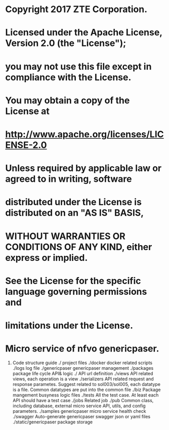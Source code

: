 # Copyright 2017 ZTE Corporation.
#
# Licensed under the Apache License, Version 2.0 (the "License");
# you may not use this file except in compliance with the License.
# You may obtain a copy of the License at
#
#         http://www.apache.org/licenses/LICENSE-2.0
#
# Unless required by applicable law or agreed to in writing, software
# distributed under the License is distributed on an "AS IS" BASIS,
# WITHOUT WARRANTIES OR CONDITIONS OF ANY KIND, either express or implied.
# See the License for the specific language governing permissions and
# limitations under the License.

# Micro service of nfvo genericpaser.

1. Code structure guide
   ./         project files
   ./docker   docker related scripts
   ./logs     log file
   ./genericpaser  genericpaser management
       ./packages      package life cycle API& logic
             ./               API url definition
             ./views          API related views, each operation is a view
             ./serializers    API related request and response parametes.
                              Suggest related to sol003/sol005, each datatype is a file.
                              Common datatypes are put into the common file
             ./biz            Package mangement busyness logic files
             ./tests          All the test case. At least each API should have a test case
       ./jobs      Related job
       ./pub       Common class, including database, external micro service API, utils, and config parameters.
       ./samples   genericpaser micro service health check
       ./swagger   Auto-generate genericpaser swagger json or yaml files
   ./static/genericpaser  package storage
